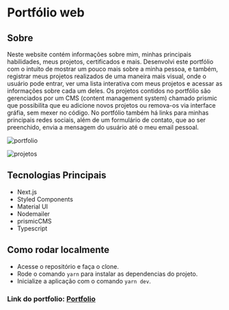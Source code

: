 # Portfólio web

## Sobre

Neste website contém informações sobre mim, minhas principais habilidades, meus projetos, certificados e mais. Desenvolvi este portfólio com o intuito de mostrar um pouco mais sobre a minha pessoa, e também, registrar meus projetos realizados de uma maneira mais visual, onde o usuário pode entrar, ver uma lista interativa com meus projetos e acessar as informações sobre cada um deles.
Os projetos contidos no portfólio são gerenciados por um CMS (content management system) chamado prismic que possibilita que eu adicione novos projetos ou remova-os via interface gráfia, sem mexer no código. No portfólio também há links para minhas principais redes sociais, além de um formulário de contato, que ao ser preenchido, envia a mensagem do usuário até o meu email pessoal.

![portfolio](https://user-images.githubusercontent.com/82843746/173350040-90acc78a-e18c-47cd-a185-359d8c77a133.png)

![projetos](https://user-images.githubusercontent.com/82843746/173351160-2c80ae83-ddc5-443f-a726-cb53331a7d22.png)

## Tecnologias Principais

- Next.js
- Styled Components
- Material UI
- Nodemailer
- prismicCMS
- Typescript


## Como rodar localmente

- Acesse o repositório e faça o clone.
- Rode o comando `yarn` para instalar as dependencias do projeto.
- Inicialize a aplicação com o comando `yarn dev`.

### Link do portfolio: <a href="https:/inaciogudev.com/" target="blank">Portfolio</a>
